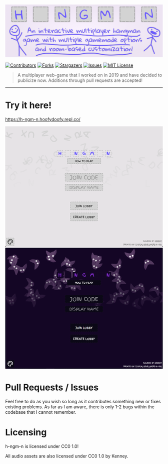 <p align="center">
<img src="examples/h-ngm-n.png" alt="h-ngm-n"/>
</p>

[![Contributors][contributors-shield]][contributors-url]
[![Forks][forks-shield]][forks-url]
[![Stargazers][stars-shield]][stars-url]
[![Issues][issues-shield]][issues-url]
[![MIT License][license-shield]][license-url]

> A multiplayer web-game that I worked on in 2019 and have decided to publicize now. Additions through pull requests are accepted!

---

# Try it here!
https://h-ngm-n.hoofydoofy.repl.co/

<img src="examples/h-ngm-n1.png" alt="h-ngm-n"/>
<img src="examples/h-ngm-n0.png" alt="h-ngm-n"/>

# Pull Requests / Issues
Feel free to do as you wish so long as it contributes something new or fixes existing problems. As far as I am aware, there is only 1-2 bugs within the codebase that I cannot remember.

# Licensing
h-ngm-n is licensed under CC0 1.0! 

All audio assets are also licensed under CC0 1.0 by Kenney.

[contributors-shield]: https://img.shields.io/github/contributors/HooferDevelops/h-ngm-n.svg?style=flat-square
[contributors-url]: https://github.com/HooferDevelops/h-ngm-n/graphs/contributors
[forks-shield]: https://img.shields.io/github/forks/HooferDevelops/h-ngm-n.svg?style=flat-square
[forks-url]: https://github.com/HooferDevelops/h-ngm-n/network/members
[stars-shield]: https://img.shields.io/github/stars/HooferDevelops/h-ngm-n.svg?style=flat-square
[stars-url]: https://github.com/HooferDevelops/h-ngm-n/stargazers
[issues-shield]: https://img.shields.io/github/issues/HooferDevelops/h-ngm-n.svg?style=flat-square
[issues-url]: https://github.com/HooferDevelops/h-ngm-n/issues
[license-shield]: https://img.shields.io/github/license/HooferDevelops/h-ngm-n.svg?style=flat-square
[license-url]: https://github.com/HooferDevelops/h-ngm-n/blob/master/LICENSE.txt
